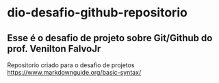 # dio-desafio-github-repositorio
## Esse é o desafio de projeto sobre Git/Github do prof. Venilton FalvoJr
 Repositorio criado para o desafio de projetos
 https://www.markdownguide.org/basic-syntax/
